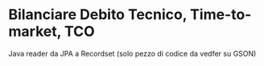# Bilanciare Debito Tecnico, Time-to-market, TCO

Java reader da JPA a Recordset (solo pezzo di codice da vedfer su GSON)
